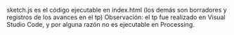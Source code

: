 sketch.js es el código ejecutable en index.html (los demás son borradores y registros de los avances en el tp)
Observación: el tp fue realizado en Visual Studio Code, y por alguna razón no es ejecutable en Processing.
